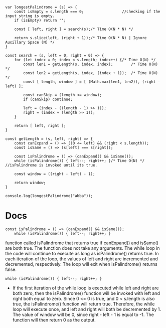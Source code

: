 ```
var longestPalindrome = (s) => {
    const isEmpty = s.length === 0;                 //checking if the input string is empty.
    if (isEmpty) return ''; 

    const [ left, right ] = search(s);/* Time O(N * N) */

    return s.slice(left, (right + 1));/* Time O(N * N) | Ignore Auxillary Space (N) */
}

const search = (s, left = 0, right = 0) => {
    for (let index = 0; index < s.length; index++) {/* Time O(N) */
        const len1 = getLength(s, index, index);        /* Time O(N) */
        const len2 = getLength(s, index, (index + 1));  /* Time O(N) */
        const [ length, window ] = [ (Math.max(len1, len2)), (right - left) ];

        const canSkip = (length <= window);
        if (canSkip) continue;

        left = (index - ((length - 1) >> 1));
        right = (index + (length >> 1));
    }

    return [ left, right ];
}

const getLength = (s, left, right) => {
    const canExpand = () => ((0 <= left) && (right < s.length));
    const isSame = () => (s[left] === s[right]);

    const isPalindrome = () => (canExpand() && isSame());
    while (isPalindrome()) { left--; right++; }/* Time O(N) */             //isPalindrome is invoked until its true.

    const window = ((right - left) - 1);

    return window;
}

console.log(longestPalindrome("abba"));
```
# Docs
```
const isPalindrome = () => (canExpand() && isSame());
    while (isPalindrome()) { left--; right++; }
```
function called isPalindrome that returns true if canExpand() and isSame() are both true. The function does not take any arguments.
The while loop in the code will continue to execute as long as isPalindrome() returns true. In each iteration of the loop, the values of left and right are incremented and decremented, respectively. The loop will exit when isPalindrome() returns false.
```
while (isPalindrome()) { left--; right++; }
```
* If the first iteration of the while loop is executed while 
left and right are both zero, then the isPalindrome() 
function will be invoked with left and right both equal 
to zero. Since 0 <= 0 is true, and 0 < s.length is also 
true, the isPalindrome() function will return true. 
Therefore, the while loop will execute once, and left 
and right will both be decremented by 1. The value of 
window will be 0, since right - left - 1 is equal to -1. 
The function will then return 0 as the output.
